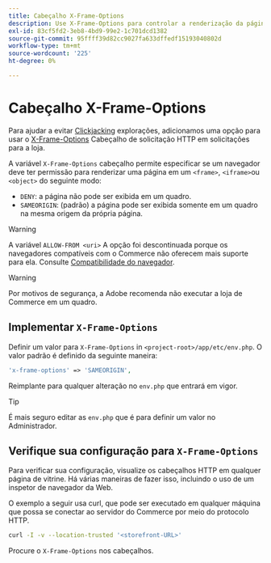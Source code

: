 ```yaml
---
title: Cabeçalho X-Frame-Options
description: Use X-Frame-Options para controlar a renderização da página.
exl-id: 83cf5fd2-3eb8-4bd9-99e2-1c701dcd1382
source-git-commit: 95ffff39d82cc9027fa633dffedf15193040802d
workflow-type: tm+mt
source-wordcount: '225'
ht-degree: 0%

---
```


# Cabeçalho X-Frame-Options

Para ajudar a evitar [Clickjacking](https://owasp.org/www-community/attacks/Clickjacking) explorações, adicionamos uma opção para usar o [X-Frame-Options](https://datatracker.ietf.org/doc/html/rfc7034) Cabeçalho de solicitação HTTP em solicitações para a loja.

A variável `X-Frame-Options` cabeçalho permite especificar se um navegador deve ter permissão para renderizar uma página em um `<frame>`, `<iframe>`ou `<object>` do seguinte modo:

- `DENY`: a página não pode ser exibida em um quadro.
- `SAMEORIGIN`: (padrão) a página pode ser exibida somente em um quadro na mesma origem da própria página.

>[!WARNING]
>
>A variável `ALLOW-FROM <uri>` A opção foi descontinuada porque os navegadores compatíveis com o Commerce não oferecem mais suporte para ela. Consulte [Compatibilidade do navegador](https://developer.mozilla.org/en-US/docs/Web/HTTP/Headers/X-Frame-Options#browser_compatibility).

>[!WARNING]
>
>Por motivos de segurança, a Adobe recomenda não executar a loja de Commerce em um quadro.

## Implementar `X-Frame-Options`

Definir um valor para `X-Frame-Options` in `<project-root>/app/etc/env.php`. O valor padrão é definido da seguinte maneira:

```php
'x-frame-options' => 'SAMEORIGIN',
```

Reimplante para qualquer alteração no `env.php` que entrará em vigor.

>[!TIP]
>
>É mais seguro editar as `env.php` que é para definir um valor no Administrador.

## Verifique sua configuração para `X-Frame-Options`

Para verificar sua configuração, visualize os cabeçalhos HTTP em qualquer página de vitrine. Há várias maneiras de fazer isso, incluindo o uso de um inspetor de navegador da Web.

O exemplo a seguir usa curl, que pode ser executado em qualquer máquina que possa se conectar ao servidor do Commerce por meio do protocolo HTTP.

```bash
curl -I -v --location-trusted '<storefront-URL>'
```

Procure o `X-Frame-Options` nos cabeçalhos.

